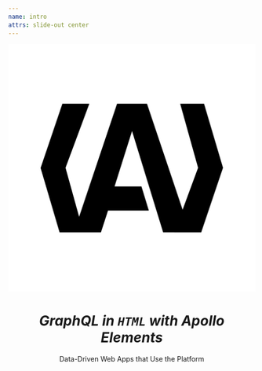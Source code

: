 ```yaml
---
name: intro
attrs: slide-out center
---
```


<header id="intro-header" flex center wrap>
  <img src="/logo.svg" alt=""/>

  # _GraphQL_ _in `HTML`_ _with Apollo Elements_

  Data-Driven Web Apps that Use the Platform

</header>
